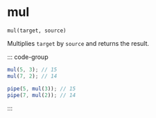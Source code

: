 # mul

`mul(target, source)`

Multiplies `target` by `source` and returns the result.

::: code-group

```ts [data-first]
mul(5, 3); // 15
mul(7, 2); // 14
```

```ts [data-last]
pipe(5, mul(3)); // 15
pipe(7, mul(2)); // 14
```

:::
